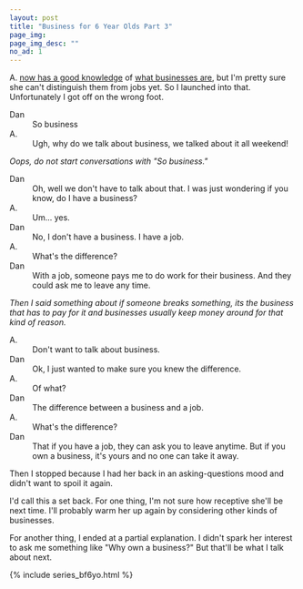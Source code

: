 ```yaml
---
layout: post
title: "Business for 6 Year Olds Part 3"
page_img: 
page_img_desc: ""
no_ad: 1
---
```


A. <a href="/2016/12/03/business-for-6-year-olds-part-1.html">now has a good knowledge</a> of <a href="/2016/12/05/business-for-6-year-olds-part-2.html">what businesses are</a>, but I'm pretty sure she can't distinguish them from jobs yet. So I launched into that. Unfortunately I got off on the wrong foot.

<dt>Dan</dt>
<dd>So business</dd>

<dt>A.</dt>
<dd>Ugh, why do we talk about business, we talked about it all weekend!</dd>

<i>Oops, do not start conversations with "So business."</i>

<dt>Dan</dt>
<dd>Oh, well we don't have to talk about that. I was just wondering if you know, do I have a business?</dd>

<dt>A.</dt>
<dd>Um... yes.</dd>

<dt>Dan</dt>
<dd>No, I don't have a business. I have a job.</dd>

<dt>A.</dt>
<dd>What's the difference?</dd>

<dt>Dan</dt>
<dd>With a job, someone pays me to do work for their business. And they could ask me to leave any time.</dd>

<i>Then I said something about if someone breaks something, its the business that has to pay for it and businesses usually keep money around for that kind of reason.</i>

<dt>A.</dt>
<dd>Don't want to talk about business.</dd>

<dt>Dan</dt>
<dd>Ok, I just wanted to make sure you knew the difference.</dd>

<dt>A.</dt>
<dd>Of what?</dd>

<dt>Dan</dt>
<dd>The difference between a business and a job.</dd>

<dt>A.</dt>
<dd>What's the difference?</dd>

<dt>Dan</dt>
<dd>That if you have a job, they can ask you to leave anytime. But if you own a business, it's yours and no one can take it away.</dd>

Then I stopped because I had her back in an asking-questions mood and didn't want to spoil it again.

I'd call this a set back. For one thing, I'm not sure how receptive she'll be next time. I'll probably warm her up again by considering other kinds of businesses.

For another thing, I ended at a partial explanation. I didn't spark her interest to ask me something like "Why own a business?" But that'll be what I talk about next.

{% include series_bf6yo.html %}
